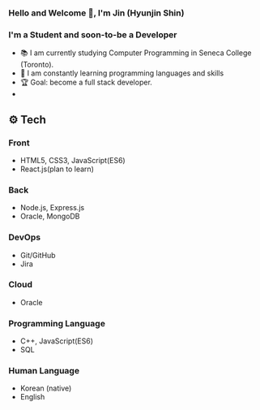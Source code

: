### Hello and Welcome 👋, I'm Jin (Hyunjin Shin)

### I'm a Student and soon-to-be a Developer
- 📚 I am currently studying Computer Programming in Seneca College (Toronto).
- 🌱 I am constantly learning programming languages and skills
- 🏆 Goal: become a full stack developer.
- 

## ⚙️ Tech
### Front
- HTML5, CSS3, JavaScript(ES6)
- React.js(plan to learn)

### Back
- Node.js, Express.js
- Oracle, MongoDB

### DevOps
- Git/GitHub
- Jira

### Cloud
- Oracle

### Programming Language
- C++, JavaScript(ES6)
- SQL

### Human Language
- Korean (native)
- English  
